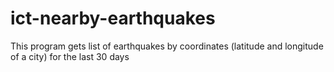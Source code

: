 # ict-nearby-earthquakes
This program gets list of earthquakes by coordinates (latitude and longitude of a city) for the last 30 days
